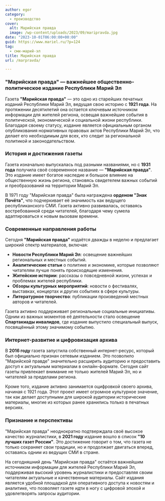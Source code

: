```yaml
---
author: egor
category:
  - производство
cover:
  alt: Марийская правда
  image: /wp-content/uploads/2023/09/maripravda.jpg
date: "2023-10-01T06:00:00+00:00"
guid: https://www.mariel.ru/?p=124
tag:
  - сми-марий-эл
title: Марийская правда
url: /marpravda/

---
```

### **"Марийская правда" — важнейшее общественно-политическое издание Республики Марий Эл**

Газета **"Марийская правда"** — это одно из старейших печатных изданий Республики Марий Эл, ведущая свою историю с **1921 года**. На протяжении десятилетий она остается ключевым источником информации для жителей региона, освещая важнейшие события в политической, экономической и социальной жизни республики. Благодаря своему статусу, издание является официальным органом опубликования нормативных правовых актов Республики Марий Эл, что делает его необходимым для всех, кто следит за региональной политикой и законодательством.

### История и достижения газеты

Газета изначально выпускалась под разными названиями, но с **1931 года** получила своё современное название — **"Марийская правда"**. Это издание имеет богатое наследие и большое влияние на общественную жизнь региона, становясь свидетелем важных событий и преобразований на территории Марий Эл.

В 1971 году "Марийская правда" была награждена **орденом "Знак Почёта"**, что подчеркивает её значимость как ведущего республиканского СМИ. Газета активно развивалась, оставаясь востребованной среди читателей, благодаря чему сумела адаптироваться к новым вызовам времени.

### Современные направления работы

Сегодня **"Марийская правда"** издаётся дважды в неделю и предлагает широкий спектр материалов, включая:

- **Новости Республики Марий Эл**: освещение важнейших региональных и местных событий.
- **Аналитические статьи** о политике и экономике, которые позволяют читателям лучше понять происходящие изменения.
- **Житейские истории**: рассказы о повседневной жизни, успехах и проблемах жителей республики.
- **Обзоры культурных мероприятий**: новости о фестивалях, выставках, концертах и других событиях в сфере культуры.
- **Литературное творчество**: публикации произведений местных авторов и читателей.

Газета активно поддерживает региональные социальные инициативы. Одним из важных моментов её деятельности стало освещение **Спартакиады инвалидов**, где издание выпустило специальный выпуск, посвящённый этому значимому событию.

### Интернет-развитие и цифровизация архива

В **2016 году** газета запустила собственный интернет-ресурс, который был официально признан сетевым изданием. Это позволило "Марийской правде" значительно расширить аудиторию и предоставить доступ к актуальным материалам в онлайн-формате. Сегодня сайт газеты привлекает внимание не только жителей Марий Эл, но и читателей за пределами региона.

Кроме того, издание активно занимается оцифровкой своего архива, начиная с 1921 года. Этот проект имеет огромное культурное значение, так как делает доступными для широкой аудитории исторические материалы, многие из которых ранее хранились только в печатных версиях.

### Признание и перспективы

"Марийская правда" неоднократно подтверждала своё высокое качество журналистики, в **2021 году** издание вошло в список **"10 лучших газет России"**. Это достижение говорит о том, что газета не только сохраняет свои традиции, но и продолжает двигаться вперед, оставаясь одним из ведущих СМИ в стране.

На сегодняшний день "Марийская правда" остаётся важнейшим источником информации для жителей Республики Марий Эл, поддерживая высокий уровень журналистики и предоставляя своим читателям актуальные и качественные материалы. Сайт издания является удобной площадкой для оперативного доступа к новостям и аналитике, что позволяет газете идти в ногу с цифровой эпохой и удовлетворять запросы аудитории.

